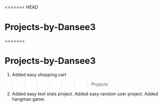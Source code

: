 <<<<<<< HEAD
# Projects-by-Dansee3
=======
# Projects-by-Dansee3
1. Added easy shopping cart
>>>>>>> Projects
2. Added easy text stats project.
Added easy random user project.
Added hangman game.